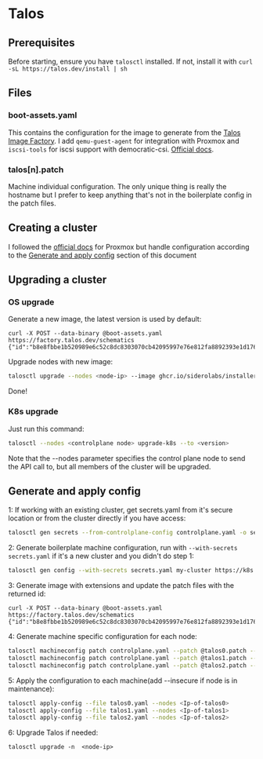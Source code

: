 # Talos

## Prerequisites

Before starting, ensure you have `talosctl` installed. If not, install it with `curl -sL https://talos.dev/install | sh`

## Files

### boot-assets.yaml

This contains the configuration for the image to generate from the [Talos Image Factory](https://factory.talos.dev/). I add `qemu-guest-agent` for integration with Proxmox and `iscsi-tools` for iscsi support with democratic-csi. [Official docs](https://www.talos.dev/v1.6/talos-guides/install/boot-assets/).

### talos[n].patch

Machine individual configuration. The only unique thing is really the hostname but I prefer to keep anything that's not in the boilerplate config in the patch files.

## Creating a cluster

I followed the [official docs](https://www.talos.dev/v1.6/talos-guides/install/virtualized-platforms/proxmox/) for Proxmox but handle configuration according to the [Generate and apply config](#generate-and-apply-config) section of this document

## Upgrading a cluster

### OS upgrade

Generate a new image, the latest version is used by default:

```shell
curl -X POST --data-binary @boot-assets.yaml https://factory.talos.dev/schematics
{"id":"b8e8fbbe1b520989e6c52c8dc8303070cb42095997e76e812fa8892393e1d176"}
```

Upgrade nodes with new image:

```bash
talosctl upgrade --nodes <node-ip> --image ghcr.io/siderolabs/installer:v1.6.4
```

Done!

### K8s upgrade

Just run this command:

```bash
talosctl --nodes <controlplane node> upgrade-k8s --to <version>
```

Note that the --nodes parameter specifies the control plane node to send the API call to, but all members of the cluster will be upgraded.

## Generate and apply config

1: If working with an existing cluster, get secrets.yaml from it's secure location or from the cluster directly if you have access:

```bash
talosctl gen secrets --from-controlplane-config controlplane.yaml -o secrets.yaml
```

2: Generate boilerplate machine configuration, run with `--with-secrets secrets.yaml` if it's a new cluster and you didn't do step 1:

```bash
talosctl gen config --with-secrets secrets.yaml my-cluster https://k8s.domain.tld:6443
```

3: Generate image with extensions and update the patch files with the returned id:

```shell
curl -X POST --data-binary @boot-assets.yaml https://factory.talos.dev/schematics
{"id":"b8e8fbbe1b520989e6c52c8dc8303070cb42095997e76e812fa8892393e1d176"}
```

4: Generate machine specific configuration for each node:

```bash
talosctl machineconfig patch controlplane.yaml --patch @talos0.patch --output talos0.yaml
talosctl machineconfig patch controlplane.yaml --patch @talos1.patch --output talos1.yaml
talosctl machineconfig patch controlplane.yaml --patch @talos2.patch --output talos2.yaml
```

5: Apply the configuration to each machine(add --insecure if node is in maintenance):

```bash
talosctl apply-config --file talos0.yaml --nodes <Ip-of-talos0>
talosctl apply-config --file talos1.yaml --nodes <Ip-of-talos1>
talosctl apply-config --file talos2.yaml --nodes <Ip-of-talos2>
```

6: Upgrade Talos if needed:

```shell
talosctl upgrade -n  <node-ip>
```
